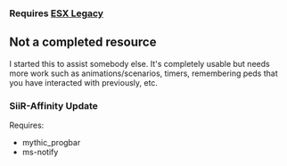 ### Requires [ESX Legacy](https://github.com/esx-framework/es_extended/tree/legacy)
## Not a completed resource
I started this to assist somebody else. It's completely usable but needs more work such as animations/scenarios, timers, remembering peds that you have interacted with previously, etc.

### SiiR-Affinity Update
Requires:
- mythic_progbar
- ms-notify
